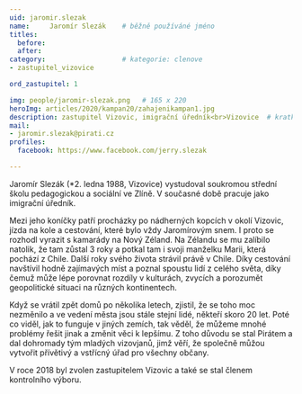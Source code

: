 ```yaml
---
uid: jaromir.slezak
name:     Jaromír Slezák  	# běžně používáné jméno
titles:
  before: 
  after:
category:                   # kategorie: clenove
- zastupitel_vizovice

ord_zastupitel: 1

img: people/jaromir-slezak.png   # 165 x 220
heroImg: articles/2020/kampan20/zahajenikampan1.jpg
description: zastupitel Vizovic, imigrační úředník<br>Vizovice  # kratký popis, max 160 znaků
mail:
- jaromir.slezak@pirati.cz
profiles:
  facebook: https://www.facebook.com/jerry.slezak

---
```


Jaromír Slezák (*2. ledna 1988, Vizovice) vystudoval soukromou střední školu pedagogickou a sociální ve Zlíně. V současné době pracuje jako imigrační úředník.

Mezi jeho koníčky patří procházky po nádherných kopcích v okolí Vizovic, jízda na kole a cestování, které bylo vždy Jaromírovým snem. I proto se rozhodl vyrazit s kamarády na Nový Zéland. Na Zélandu se mu zalíbilo natolik, že tam zůstal 3 roky a potkal tam i svoji manželku Marii, která pochází z Chile. Další roky svého života strávil právě v Chile. Díky cestování navštívil hodně zajímavých míst a poznal spoustu lidí z celého světa, díky čemuž může lépe porovnat rozdíly v kulturách, zvycích a porozumět geopolitické situaci na různých kontinentech. 

Když se vrátil zpět domů po několika letech, zjistil, že se toho moc nezměnilo a ve vedení města jsou stále stejní lidé, někteří skoro 20 let. Poté co viděl, jak to funguje v jiných zemích, tak věděl, že můžeme mnohé problémy řešit jinak a změnit věci k lepšímu. Z toho důvodu se stal Pirátem a dal dohromady tým mladých vizovjanů, jimž věří, že společně můžou vytvořit přívětivý a vstřícný úřad pro všechny občany. 

V roce 2018 byl zvolen zastupitelem Vizovic a také se stal členem kontrolního výboru.
